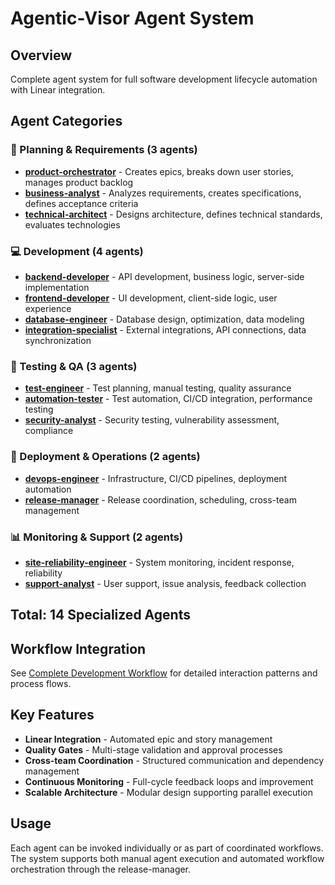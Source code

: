 # Agentic-Visor Agent System

## Overview
Complete agent system for full software development lifecycle automation with Linear integration.

## Agent Categories

### 🎯 Planning & Requirements (3 agents)
- **[product-orchestrator](./product-orchestrator.md)** - Creates epics, breaks down user stories, manages product backlog
- **[business-analyst](./business-analyst.md)** - Analyzes requirements, creates specifications, defines acceptance criteria
- **[technical-architect](./technical-architect.md)** - Designs architecture, defines technical standards, evaluates technologies

### 💻 Development (4 agents)
- **[backend-developer](./backend-developer.md)** - API development, business logic, server-side implementation
- **[frontend-developer](./frontend-developer.md)** - UI development, client-side logic, user experience
- **[database-engineer](./database-engineer.md)** - Database design, optimization, data modeling
- **[integration-specialist](./integration-specialist.md)** - External integrations, API connections, data synchronization

### 🧪 Testing & QA (3 agents)
- **[test-engineer](./test-engineer.md)** - Test planning, manual testing, quality assurance
- **[automation-tester](./automation-tester.md)** - Test automation, CI/CD integration, performance testing
- **[security-analyst](./security-analyst.md)** - Security testing, vulnerability assessment, compliance

### 🚀 Deployment & Operations (2 agents)
- **[devops-engineer](./devops-engineer.md)** - Infrastructure, CI/CD pipelines, deployment automation
- **[release-manager](./release-manager.md)** - Release coordination, scheduling, cross-team management

### 📊 Monitoring & Support (2 agents)
- **[site-reliability-engineer](./site-reliability-engineer.md)** - System monitoring, incident response, reliability
- **[support-analyst](./support-analyst.md)** - User support, issue analysis, feedback collection

## Total: 14 Specialized Agents

## Workflow Integration
See [Complete Development Workflow](../workflows/complete-development-workflow.md) for detailed interaction patterns and process flows.

## Key Features
- **Linear Integration** - Automated epic and story management
- **Quality Gates** - Multi-stage validation and approval processes  
- **Cross-team Coordination** - Structured communication and dependency management
- **Continuous Monitoring** - Full-cycle feedback loops and improvement
- **Scalable Architecture** - Modular design supporting parallel execution

## Usage
Each agent can be invoked individually or as part of coordinated workflows. The system supports both manual agent execution and automated workflow orchestration through the release-manager.